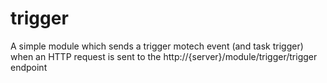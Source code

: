trigger
=======

A simple module which sends a trigger motech event (and task trigger) when an HTTP request is sent to the
http://{server}/module/trigger/trigger endpoint
